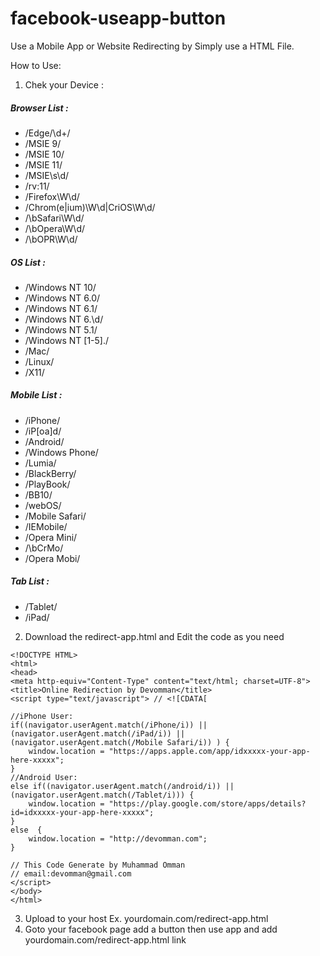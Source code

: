 # facebook-useapp-button
Use a Mobile App or Website Redirecting by Simply use a HTML File.

How to Use:
1) Chek your Device :
##### Browser List :
- /Edge\/\d+/
- /MSIE 9/
- /MSIE 10/
- /MSIE 11/
- /MSIE\s\d/
- /rv\:11/
- /Firefox\W\d/
- /Chrom(e|ium)\W\d|CriOS\W\d/
- /\bSafari\W\d/
- /\bOpera\W\d/
- /\bOPR\W\d/

##### OS List :
- /Windows NT 10/
- /Windows NT 6\.0/
- /Windows NT 6\.1/
- /Windows NT 6\.\d/
- /Windows NT 5\.1/
- /Windows NT [1-5]\./
- /Mac/
- /Linux/
- /X11/
##### Mobile List :
- /iPhone/
- /iP[oa]d/
- /Android/
- /Windows Phone/
- /Lumia/
- /BlackBerry/
- /PlayBook/
- /BB10/
- /webOS/
- /Mobile Safari/
- /IEMobile/
- /Opera Mini/
- /\bCrMo\/
- /Opera Mobi/

##### Tab List :
- /Tablet/
- /iPad/


2) Download the redirect-app.html and Edit the code as you need
```
<!DOCTYPE HTML>
<html>
<head>
<meta http-equiv="Content-Type" content="text/html; charset=UTF-8">
<title>Online Redirection by Devomman</title>
<script type="text/javascript"> // <![CDATA[

//iPhone User:
if((navigator.userAgent.match(/iPhone/i)) || (navigator.userAgent.match(/iPad/i)) || (navigator.userAgent.match(/Mobile Safari/i)) ) {
    window.location = "https://apps.apple.com/app/idxxxxx-your-app-here-xxxxx";
}
//Android User:
else if((navigator.userAgent.match(/android/i)) || (navigator.userAgent.match(/Tablet/i))) {
    window.location = "https://play.google.com/store/apps/details?id=idxxxxx-your-app-here-xxxxx";
}
else  {
    window.location = "http://devomman.com";
}

// This Code Generate by Muhammad Omman
// email:devomman@gmail.com
</script>
</body>
</html>
```
3) Upload to your host
Ex. yourdomain.com/redirect-app.html
4) Goto your facebook page add a button then use app and add yourdomain.com/redirect-app.html link
